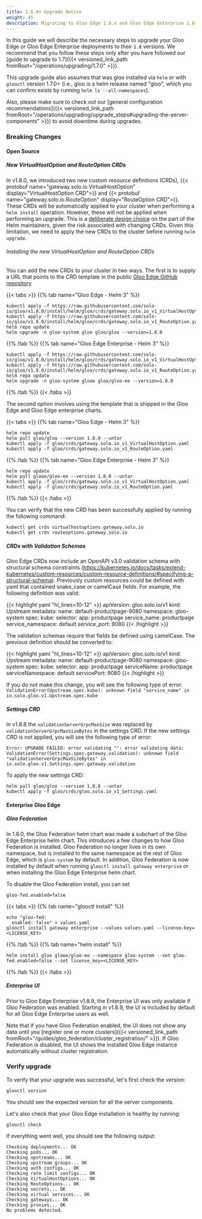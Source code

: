 ```yaml
---
title: 1.8.0+ Upgrade Notice
weight: 45
description: Migrating to Gloo Edge 1.8.x and Gloo Edge Enterprise 1.8.x
---
```


In this guide we will describe the necessary steps to upgrade your Gloo Edge or Gloo Edge Enterprise deployments to their `1.8`
versions. We recommend that you follow these steps only after you have followed our [guide to upgrade to 1.7]({{< versioned_link_path fromRoot="/operations/upgrading/1.7.0" >}}).

This upgrade guide also assumes that was gloo installed via `helm` or with `glooctl` version 1.7.0+
(i.e., gloo is a helm release named "gloo", which you can confirm exists by running `helm ls --all-namespaces`).

Also, please make sure to check out our [general configuration recommendations]({{< versioned_link_path fromRoot="/operations/upgrading/upgrade_steps#upgrading-the-server-components" >}}) to avoid downtime during upgrades.

### Breaking Changes

#### Open Source

##### New VirtualHostOption and RouteOption CRDs

In v1.8.0, we introduced two new custom resource definitions (CRDs), {{< protobuf name="gateway.solo.io.VirtualHostOption" display="VirtualHostOption CRD">}} and
{{< protobuf name="gateway.solo.io.RouteOption" display="RouteOption CRD">}}. These CRDs will be automatically applied to your cluster when performing a `helm install` operation.
However, these will not be applied when performing an upgrade. This is a [deliberate design choice](https://helm.sh/docs/topics/charts/#limitations-on-crds) on the part of the 
Helm maintainers, given the risk associated with changing CRDs. Given this limitation, we need to apply the new CRDs to the cluster before running
`helm upgrade`.

###### Installing the new VirtualHostOption and RouteOption CRDs
You can add the new CRDs to your cluster in two ways. The first is to supply a URL that points to the CRD template in the public
[Gloo Edge GitHub repository](https://github.com/solo-io/gloo)

{{< tabs >}}
{{% tab name="Gloo Edge - Helm 3" %}}
```shell script
kubectl apply -f https://raw.githubusercontent.com/solo-io/gloo/v1.8.0/install/helm/gloo/crds/gateway.solo.io_v1_VirtualHostOption.yaml
kubectl apply -f https://raw.githubusercontent.com/solo-io/gloo/v1.8.0/install/helm/gloo/crds/gateway.solo.io_v1_RouteOption.yaml
helm repo update
helm upgrade -n gloo-system gloo gloo/gloo --version=1.8.0
```
{{% /tab %}}
{{% tab name="Gloo Edge Enterprise - Helm 3" %}}
```shell script
kubectl apply -f https://raw.githubusercontent.com/solo-io/gloo/v1.8.0/install/helm/gloo/crds/gateway.solo.io_v1_VirtualHostOption.yaml
kubectl apply -f https://raw.githubusercontent.com/solo-io/gloo/v1.8.0/install/helm/gloo/crds/gateway.solo.io_v1_RouteOption.yaml
helm repo update
helm upgrade -n gloo-system glooe gloo/gloo-ee --version=1.8.0
```
{{% /tab %}}
{{< /tabs >}}

The second option involves using the template that is shipped in the Gloo Edge and Gloo Edge enterprise charts.

{{< tabs >}}
{{% tab name="Gloo Edge - Helm 3" %}}
```shell script
helm repo update
helm pull gloo/gloo --version 1.8.0 --untar
kubectl apply -f gloo/crds/gateway.solo.io_v1_VirtualHostOption.yaml
kubectl apply -f gloo/crds/gateway.solo.io_v1_RouteOption.yaml
```
{{% /tab %}}
{{% tab name="Gloo Edge Enterprise - Helm 3" %}}
```shell script
helm repo update
helm pull glooe/gloo-ee --version 1.8.0 --untar
kubectl apply -f gloo/crds/gateway.solo.io_v1_VirtualHostOption.yaml
kubectl apply -f gloo/crds/gateway.solo.io_v1_RouteOption.yaml
```
{{% /tab %}}
{{< /tabs >}}

You can verify that the new CRD has been successfully applied by running the following command:

```shell script
kubectl get crds virtualhostoptions.gateway.solo.io
kubectl get crds routeoptions.gateway.solo.io
```

##### CRDs with Validation Schemas
Gloo Edge CRDs now include an OpenAPI v3.0 validation schema with structural schema constraints (https://kubernetes.io/docs/tasks/extend-kubernetes/custom-resources/custom-resource-definitions/#specifying-a-structural-schema).
Previously custom resources could be defined with yaml that contained snake_case or camelCase fields. For example, the following definition was valid:

{{< highlight yaml "hl_lines=10-12" >}}
apiVersion: gloo.solo.io/v1
kind: Upstream
metadata:
  name: default-productpage-9080
  namespace: gloo-system
spec:
  kube:
    selector:
      app: productpage
    service_name: productpage
    service_namespace: default
    service_port: 9080
{{< /highlight >}}

The validation schemas require that fields be defined using camelCase. The previous definition should be converted to:

{{< highlight yaml "hl_lines=10-12" >}}
apiVersion: gloo.solo.io/v1
kind: Upstream
metadata:
  name: default-productpage-9080
  namespace: gloo-system
spec:
  kube:
    selector:
      app: productpage
    serviceName: productpage
    serviceNamespace: default
    servicePort: 9080
{{< /highlight >}}

If you do not make this change, you will see the following type of error:
`ValidationError(Upstream.spec.kube): unknown field "service_name" in io.solo.gloo.v1.Upstream.spec.kube`

##### Settings CRD

In v1.8.8 the `validationServerGrpcMaxSize` was replaced by `validationServerGrpcMaxSizeBytes` in the settings CRD.
If the new settings CRD is not applied, you will see the following type of error:

`Error: UPGRADE FAILED: error validating "": error validating data: ValidationError(Settings.spec.gateway.validation): unknown field "validationServerGrpcMaxSizeBytes" in io.solo.gloo.v1.Settings.spec.gateway.validation`

To apply the new settings CRD:
```
helm pull gloo/gloo --version 1.8.8 --untar
kubectl apply -f gloo/crds/gloo.solo.io_v1_Settings.yaml
```

#### Enterprise Gloo Edge

##### Gloo Federation

In 1.8.0, the Gloo Federation helm chart was made a subchart of the Gloo Edge Enterprise helm chart. This introduces
a few changes to how Gloo Federation is installed. Gloo Federation no longer lives in its own namespace, but is installed
to the same namespace as the rest of Gloo Edge, which is `gloo-system` by default. 
In addition, Gloo Federation is now installed by default when running `glooctl install gateway enterprise`
or when installing the Gloo Edge Enterprise helm chart. 

To disable the Gloo Federation install, you can set
```shell script
gloo-fed.enabled=false
```

{{< tabs >}}
{{% tab name="glooctl install" %}}
```shell script
echo "gloo-fed:
  enabled: false" > values.yaml
glooctl install gateway enterprise --values values.yaml --license-key=<LICENSE_KEY>
```
{{% /tab %}}
{{% tab name="helm install" %}}
```shell script
helm install gloo glooe/gloo-ee --namespace gloo-system --set gloo-fed.enabled=false --set license_key=<LICENSE_KEY>
```
{{% /tab %}}
{{< /tabs >}}

##### Enterprise UI

Prior to Gloo Edge Enterprise v1.8.9, the Enterprise UI was only available if Gloo Federation was enabled.
Starting in v1.8.9, the UI is included by default for all Gloo Edge Enterprise users as well.

Note that if you have Gloo Federation enabled, the UI does not show any data until you [register one or more clusters]({{< versioned_link_path fromRoot="/guides/gloo_federation/cluster_registration/" >}}). If Gloo Federation is disabled, the UI shows the installed Gloo Edge instance automatically without cluster registration.

### Verify upgrade
To verify that your upgrade was successful, let's first check the version:

```shell script
glooctl version
```

You should see the expected version for all the server components.

Let's also check that your Gloo Edge installation is healthy by running:

```shell script
glooctl check
```

If everything went well, you should see the following output:

```shell script
Checking deployments... OK
Checking pods... OK
Checking upstreams... OK
Checking upstream groups... OK
Checking auth configs... OK
Checking rate limit configs... OK
Checking VirtualHostOptions... OK
Checking RouteOptions... OK
Checking secrets... OK
Checking virtual services... OK
Checking gateways... OK
Checking proxies... OK
No problems detected.
```